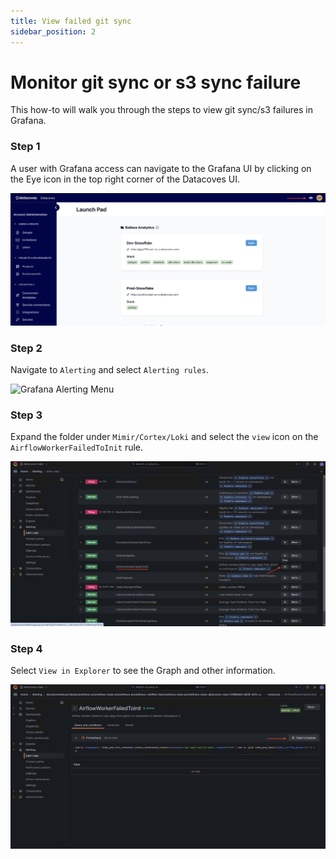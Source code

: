 ```yaml
---
title: View failed git sync
sidebar_position: 2
---
```


# Monitor git sync or s3 sync failure

This how-to will walk you through the steps to view git sync/s3 failures in Grafana.

### Step 1

A user with Grafana access can navigate to the Grafana UI by clicking on the Eye icon in the top right corner of the Datacoves UI.

![Grafana icon](assets/grafana-eye.jpg)

### Step 2

Navigate to `Alerting` and select `Alerting rules`.

<img src="/how-tos/metrics-and-logs/assets/grafana-alerting-menu.jpg" alt="Grafana Alerting Menu" width="300" height="600" />


### Step 3

Expand the folder under `Mimir/Cortex/Loki` and select the `view` icon on the `AirflowWorkerFailedToInit` rule.

![Grafana view](assets/grafana-view.jpg)

### Step 4

Select `View in Explorer` to see the Graph and other information. 

![View in Explorer](assets/grafana-view-in-explorer.jpg)
